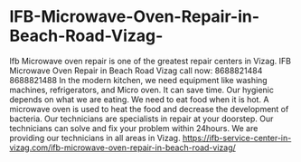 # IFB-Microwave-Oven-Repair-in-Beach-Road-Vizag-
Ifb Microwave oven repair is one of the greatest repair centers in Vizag. IFB Microwave Oven Repair in Beach Road Vizag call now: 8688821484 8688821488 In the modern kitchen, we need equipment like washing machines, refrigerators, and Micro oven. It can save time. Our hygienic depends on what we are eating. We need to eat food when it is hot. A microwave oven is used to heat the food and decrease the development of bacteria. Our technicians are specialists in repair at your doorstep. Our technicians can solve and fix your problem within 24hours. We are providing our technicians in all areas in Vizag. https://ifb-service-center-in-vizag.com/ifb-microwave-oven-repair-in-beach-road-vizag/
